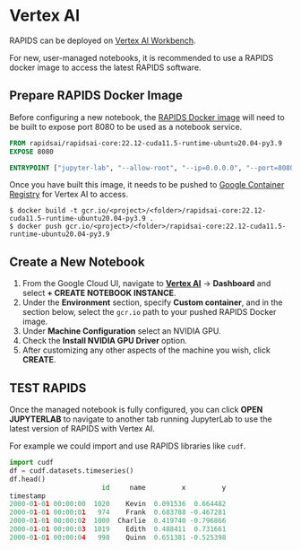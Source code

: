 # Vertex AI

RAPIDS can be deployed on [Vertex AI Workbench](https://cloud.google.com/vertex-ai-workbench).

For new, user-managed notebooks, it is recommended to use a RAPIDS docker image to access the latest RAPIDS software.

## Prepare RAPIDS Docker Image

Before configuring a new notebook, the [RAPIDS Docker image](#rapids-docker) will need to be built to expose port 8080 to be used as a notebook service.

```dockerfile
FROM rapidsai/rapidsai-core:22.12-cuda11.5-runtime-ubuntu20.04-py3.9
EXPOSE 8080

ENTRYPOINT ["jupyter-lab", "--allow-root", "--ip=0.0.0.0", "--port=8080", "--no-browser", "--NotebookApp.token=''", "--NotebookApp.allow_origin='*'"]
```

Once you have built this image, it needs to be pushed to [Google Container Registry](https://cloud.google.com/container-registry/docs/pushing-and-pulling) for Vertex AI to access.

```console
$ docker build -t gcr.io/<project>/<folder>/rapidsai-core:22.12-cuda11.5-runtime-ubuntu20.04-py3.9 .
$ docker push gcr.io/<project>/<folder>/rapidsai-core:22.12-cuda11.5-runtime-ubuntu20.04-py3.9
```

## Create a New Notebook

1. From the Google Cloud UI, navigate to [**Vertex AI**](https://console.cloud.google.com/vertex-ai) -> **Dashboard** and select **+ CREATE NOTEBOOK INSTANCE**.
2. Under the **Environment** section, specify **Custom container**, and in the section below, select the `gcr.io` path to your pushed RAPIDS Docker image.
3. Under **Machine Configuration** select an NVIDIA GPU.
4. Check the **Install NVIDIA GPU Driver** option.
5. After customizing any other aspects of the machine you wish, click **CREATE**.

## TEST RAPIDS

Once the managed notebook is fully configured, you can click **OPEN JUPYTERLAB** to navigate to another tab running JupyterLab to use the latest version of RAPIDS with Vertex AI.

For example we could import and use RAPIDS libraries like `cudf`.

```python
import cudf
df = cudf.datasets.timeseries()
df.head()
                       id     name         x         y
timestamp
2000-01-01 00:00:00  1020    Kevin  0.091536  0.664482
2000-01-01 00:00:01   974    Frank  0.683788 -0.467281
2000-01-01 00:00:02  1000  Charlie  0.419740 -0.796866
2000-01-01 00:00:03  1019    Edith  0.488411  0.731661
2000-01-01 00:00:04   998    Quinn  0.651381 -0.525398
```

```{relatedexamples}

```
